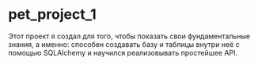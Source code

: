 ﻿# pet_project_1
Этот проект я создал для того, чтобы показать свои фундаментальные знания, а именно: способен создавать базу и таблицы внутри неё с помощью SQLAlchemy и научился реализовывать простейшее API. 

